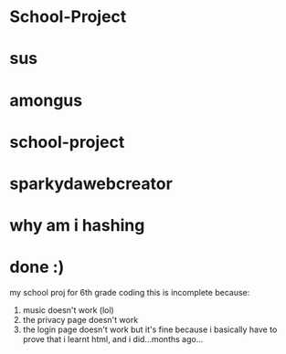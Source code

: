# School-Project
# sus
# amongus
# school-project
# sparkydawebcreator
# why am i hashing
# done :)
my school proj for 6th grade coding
this is incomplete because:
  1. music doesn't work (lol)
  2. the privacy page doesn't work
  3. the login page doesn't work
but it's fine because i basically have to prove that i learnt html, and i did...months ago...

